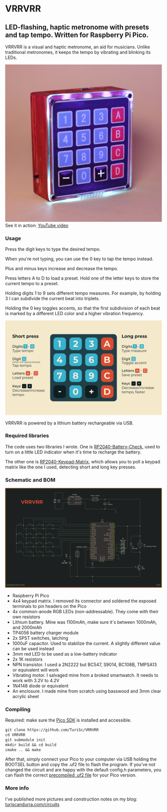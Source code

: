 # VRRVRR

## LED-flashing, haptic metronome with presets and tap tempo. Written for Raspberry Pi Pico.

VRRVRR is a visual and haptic metronome, an aid for musicians.
Unlike traditional metronomes, it keeps the tempo by vibrating and blinking its LEDs.

![VRRVRR](images/VRRVRR_01.jpg)
See it in action: [YouTube video](https://youtu.be/H4etLLhSWDM)

### Usage

Press the digit keys to type the desired tempo.

When you're not typing, you can use the 0 key to tap the tempo instead.

Plus and minus keys increase and decrease the tempo.

Press letters A to D to load a preset. Hold one of the letter keys to store the current tempo to a preset.

Holding digits 1 to 9 sets different tempo measures. For example, by holding 3 I can subdivide the current beat into triplets.

Holding the 0 key toggles accents, so that the first subdivision of each beat is marked by a different LED color and a higher vibration frequency.

![Instructions](images/instructions.png)

VRRVRR is powered by a lithium battery rechargeable via USB.

### Required libraries

The code uses two libraries I wrote. One is [RP2040-Battery-Check](https://github.com/TuriSc/RP2040-Battery-Check), used to turn on a little LED indicator when it's time to recharge the battery.

The other one is [RP2040-Keypad-Matrix](https://github.com/TuriSc/RP2040-Keypad-Matrix), which allows you to poll a keypad matrix like the one I used, detecting short and long key presses.

### Schematic and BOM

![VRRVRR](images/VRRVRR_schematic.png)

- Raspberry Pi Pico
- 4x4 keypad matrix. I removed its connector and soldered the exposed terminals to pin headers on the Pico
- 4x common-anode RGB LEDs (non-addressable). They come with their own resistors
- Lithium battery. Mine was 1100mAh, make sure it's between 1000mAh, and 2000mAh
- TP4056 battery charger module
- 2x SPST switches, latching
- 1000uF capacitor. Used to stabilize the current. A slightly different value can be used instead
- 3mm red LED to be used as a low-battery indicator
- 2x 1K resistors
- NPN transistor. I used a 2N2222 but BC547, S9014, BC108B, TMPSA13 or equivalent will work
- Vibrating motor. I salvaged mine from a broked smartwatch. It needs to work with 3.2V to 4.2V
- 1N4148 diode or equivalent
- An enclosure. I made mine from scratch using basswood and 3mm clear acrylic sheet

### Compiling

Required: make sure the [Pico SDK](https://github.com/raspberrypi/pico-sdk) is installed and accessible.

```shell
git clone https://github.com/TuriSc/VRRVRR
cd VRRVRR
git submodule init
mkdir build && cd build
cmake .. && make
```

After that, simply connect your Pico to your computer via USB holding the BOOTSEL button and copy the .uf2 file to flash the program.
If you've not changed the circuit and are happy with the default config.h parameters, you can flash the correct [precompiled .uf2 file](/dist) for your Pico version.

### More info

I've published more pictures and construction notes on my blog: [turiscandurra.com/circuits](https://turiscandurra.com/circuits)
